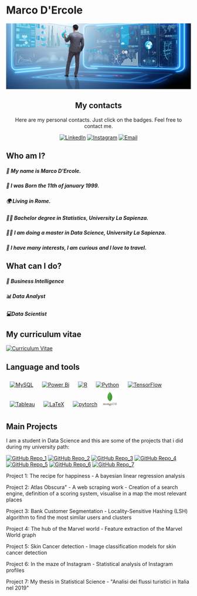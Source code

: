 # Marco D'Ercole

![Alt text](./myworld.jpeg "Data World")

<center>

## My contacts

Here are my personal contacts. Just click on the badges. Feel free to contact me.

[![LinkedIn](https://img.shields.io/badge/LinkedIn-Profile-blue?style=for-the-badge&logo=linkedin)](https://www.linkedin.com/in/marco-d-ercole-153334226/)
[![Instagram](https://img.shields.io/badge/Instagram-Profile-pink?style=for-the-badge&logo=instagram)](https://instagram.com/marcodercole?igshid=YmMyMTA2M2Y=)
[![Email](https://img.shields.io/badge/Email-Gmail-red?style=for-the-badge&logo=gmail)](mailto:marcodercole1999@gmail.com)

</center>

## Who am I?

##### 🧑 My name is Marco D'Ercole.
##### 📅 I was Born the 11th of january 1999.
##### 🌍 Living in Rome.
##### 👨‍🎓 Bachelor degree in Statistics, University La Sapienza.
##### 👨‍🎓 I am doing a master in Data Science, University La Sapienza.
##### 💭 I have many interests, I am curious and I love to travel.</div>  
  
</center> 

## What can I do?

##### 🎯 Business Intelligence
##### 📊 Data Analyst
##### 💻Data Scientist
</div>  

 </center>
 
## My curriculum vitae

[![Curriculum Vitae](https://img.shields.io/badge/Curriculum%20Vitae-Download%20PDF-brightgreen?style=for-the-badge)](https://drive.google.com/file/d/1x6_F2o5FIAnoXp_RMCEnXQfJO-rcOvs3/view?usp=drive_link)
</center>

## Language and tools


<span>
  <a href="https://www.mysql.com/" target="_blank"><img style="margin: 10px" src="https://profilinator.rishav.dev/skills-assets/mysql-original-wordmark.svg" alt="MySQL" height="50" /></a>  
  <a href="https://powerbi.microsoft.com/en-us/" target="_blank"><img style="margin: 10px" src="https://profilinator.rishav.dev/skills-assets/powerbi.png" alt="Power Bi" height="50" /></a>  
  <a href="https://www.r-project.org/" target="_blank"><img style="margin: 10px" src="https://profilinator.rishav.dev/skills-assets/r.svg" alt="R" height="50" /></a>  
  <a href="https://www.python.org/" target="_blank"><img style="margin: 10px" src="https://profilinator.rishav.dev/skills-assets/python-original.svg" alt="Python" height="50" /></a>  
  <a href="https://www.tensorflow.org/" target="_blank"><img style="margin: 10px" src="https://profilinator.rishav.dev/skills-assets/tensorflow-icon.svg" alt="TensorFlow" height="50" /></a>  
  <a href="https://www.tableau.com/" target="_blank"><img style="margin: 10px" src="https://profilinator.rishav.dev/skills-assets/tableau.svg" alt="Tableau" height="50" /></a>  
  <a href="https://www.latex-project.org/" target="_blank"><img style="margin: 10px" src="https://profilinator.rishav.dev/skills-assets/latex.png" alt="LaTeX" height="50" /></a>  
  <a href="https://pytorch.org/" target="_blank"><img style="margin: 10px" src="https://profilinator.rishav.dev/skills-assets/pytorch-icon.svg" alt="pytorch" height="50" /></a> 
  <a href="https://www.mongodb.com/" target="_blank" rel="noreferrer"> <img src="https://raw.githubusercontent.com/devicons/devicon/master/icons/mongodb/mongodb-original-wordmark.svg" alt="mongodb" width="40" height="40"/> </a>
</span>

</center>

## Main Projects

I am a student in Data Science and this are some of the projects that i did during my university path:

[![GitHub Repo_1](https://img.shields.io/badge/GitHub-1-blue?style=for-the-badge&logo=github)](https://github.com/marcusreal/RecipeForHappiness)
[![GitHub Repo_2](https://img.shields.io/badge/GitHub-2-yellow?style=for-the-badge&logo=github)](https://github.com/MRampo/ADM-HW3)
[![GitHub Repo_3](https://img.shields.io/badge/GitHub-3-green?style=for-the-badge&logo=github)](https://github.com/maryyyyna/ADM-HW4-Group14)
[![GitHub Repo_4](https://img.shields.io/badge/GitHub-4-purple?style=for-the-badge&logo=github)](https://github.com/marcusreal/ADM_HW5)
[![GitHub Repo_5](https://img.shields.io/badge/GitHub-5-pink?style=for-the-badge&logo=github)](https://github.com/marcusreal/Skin-Cancer-Detection)
[![GitHub Repo_6](https://img.shields.io/badge/GitHub-6-red?style=for-the-badge&logo=github)](https://github.com/masabbah-97/ADM-HW2)
[![GitHub Repo_7](https://img.shields.io/badge/GitHub-7-brown?style=for-the-badge&logo=github)](https://github.com/marcusreal/Flussi-turistici-in-Italia-nel-2019/tree/main)

Project 1: The recipe for happiness - A bayesian linear regression analysis

Project 2: Atlas Obscura" - A web scraping work - Creation of a search engine, definition of a scoring system, visualise in a map the most relevant places

Project 3: Bank Customer Segmentation - Locality-Sensitive Hashing (LSH) algorithm to find the most similar users and clusters

Project 4: The hub of the Marvel world - Feature extraction of the Marvel World graph 

Project 5: Skin Cancer detection - Image classification models for skin cancer detection

Project 6: In the maze of Instagram - Statistical analysis of Instagram profiles

Project 7: My thesis in Statistical Science - "Analisi dei flussi turistici in Italia nel 2019"
